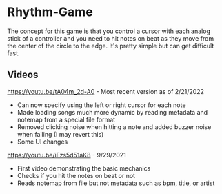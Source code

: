 # Rhythm-Game


The concept for this game is that you control a cursor with each analog stick of a controller and you need to hit notes on beat as they move from the center of the circle to the edge. It's pretty simple but can get difficult fast.


## Videos

https://youtu.be/tA04m_2d-A0 - Most recent version as of 2/21/2022
- Can now specify using the left or right cursor for each note
- Made loading songs much more dynamic by reading metadata and notemap from a special file format
- Removed clicking noise when hitting a note and added buzzer noise when failing (I may revert this)
- Some UI changes




https://youtu.be/iFzs5d51aK8 - 9/29/2021
- First video demonstrating the basic mechanics
- Checks if you hit the notes on beat or not
- Reads notemap from file but not metadata such as bpm, title, or artist




